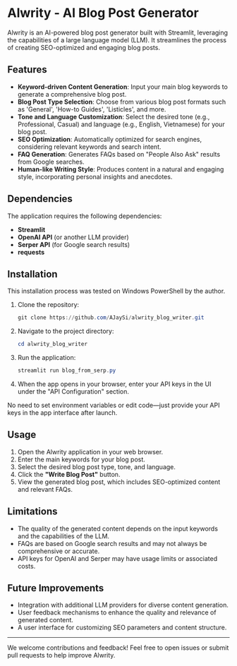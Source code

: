 # Alwrity - AI Blog Post Generator

Alwrity is an AI-powered blog post generator built with Streamlit, leveraging the capabilities of a large language model (LLM). It streamlines the process of creating SEO-optimized and engaging blog posts.

## Features

- **Keyword-driven Content Generation**: Input your main blog keywords to generate a comprehensive blog post.
- **Blog Post Type Selection**: Choose from various blog post formats such as 'General', 'How-to Guides', 'Listicles', and more.
- **Tone and Language Customization**: Select the desired tone (e.g., Professional, Casual) and language (e.g., English, Vietnamese) for your blog post.
- **SEO Optimization**: Automatically optimized for search engines, considering relevant keywords and search intent.
- **FAQ Generation**: Generates FAQs based on "People Also Ask" results from Google searches.
- **Human-like Writing Style**: Produces content in a natural and engaging style, incorporating personal insights and anecdotes.

## Dependencies

The application requires the following dependencies:

- **Streamlit**
- **OpenAI API** (or another LLM provider)
- **Serper API** (for Google search results)
- **requests**

## Installation

This installation process was tested on Windows PowerShell by the author.

1. Clone the repository:
    ```powershell
    git clone https://github.com/AJaySi/alwrity_blog_writer.git
    ```
2. Navigate to the project directory:
    ```powershell
    cd alwrity_blog_writer
    ```
3. Run the application:
    ```powershell
    streamlit run blog_from_serp.py
    ```
4. When the app opens in your browser, enter your API keys in the UI under the "API Configuration" section.

No need to set environment variables or edit code—just provide your API keys in the app interface after launch.

## Usage

1. Open the Alwrity application in your web browser.
2. Enter the main keywords for your blog post.
3. Select the desired blog post type, tone, and language.
4. Click the **"Write Blog Post"** button.
5. View the generated blog post, which includes SEO-optimized content and relevant FAQs.

## Limitations

- The quality of the generated content depends on the input keywords and the capabilities of the LLM.
- FAQs are based on Google search results and may not always be comprehensive or accurate.
- API keys for OpenAI and Serper may have usage limits or associated costs.

## Future Improvements

- Integration with additional LLM providers for diverse content generation.
- User feedback mechanisms to enhance the quality and relevance of generated content.
- A user interface for customizing SEO parameters and content structure.

---

We welcome contributions and feedback! Feel free to open issues or submit pull requests to help improve Alwrity.
